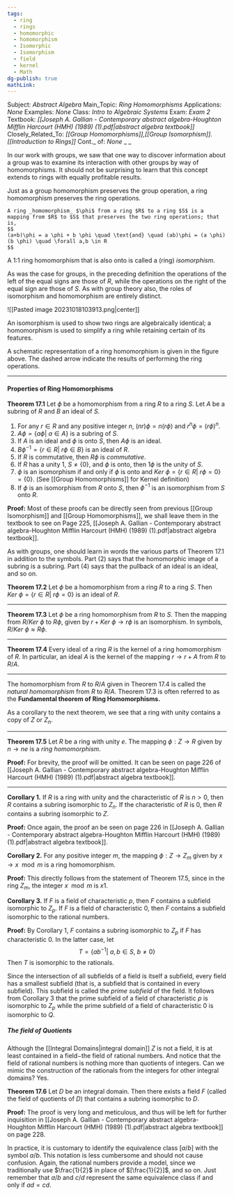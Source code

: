```yaml
---
tags:
  - ring
  - rings
  - homomorphic
  - homomorphism
  - Isomorphic
  - Isomorphism
  - field
  - kernel
  - Math
dg-publish: true
mathLink:
---
```

Subject: _Abstract Algebra_
Main\_Topic: _Ring Homomorphisms_
Applications: _None_
Examples: _None_
Class: _Intro to Algebraic Systems_
Exam: _Exam 2_
Textbook: _[[Joseph A. Gallian - Contemporary abstract algebra-Houghton Mifflin Harcourt (HMH) (1989) (1).pdf|abstract algebra textbook]]_
Closely\_Related\_To: _[[Group Homomorphisms]],[[Group Isomorphism]].[[Introduction to Rings]]_
Cont.\_ of: _None_ 
_
_

In our work with groups, we saw that one way to discover information about a group was to examine its interaction with other groups by way of homomorphisms. It should not be surprising to learn that this concept extends to rings with equally profitable results. 

Just as a group homomorphism preserves the group operation, a ring homomorphism preserves the ring operations. 

```ad-Definition
A ring _homomorphism_ $\phi$ from a ring $R$ to a ring $S$ is a mapping from $R$ to $S$ that preserves the two ring operations; that is, 
$$
(a+b)\phi = a \phi + b \phi \quad \text{and} \quad (ab)\phi = (a \phi)(b \phi) \quad \forall a,b \in R
$$
```

A 1:1 ring homomorphism that is also onto is called a (ring) _isomorphism_. 

As was the case for groups, in the preceding definition the operations of the left of the equal signs are those of $R$, while the operations on the right of the equal sign are those of $S$. As with group theory also, the roles of isomorphism and homomorphism are entirely distinct.

![[Pasted image 20231018103913.png|center]]

An isomorphism is used to show two rings are algebraically identical; a homomorphism is used to simplify a ring while retaining certain of its features. 

A schematic representation of a ring homomorphism is given in the figure above. The dashed arrow indicate the results of performing the ring operations. 

---
#### Properties of Ring Homomorphisms

**Theorem 17.1**  Let $\phi$ be a homomorphism from a ring $R$ to a ring $S$. Let $A$ be a subring of $R$ and $B$ an ideal of $S$. 
1. For any $r \in R$ and any positive integer $n$, $(nr)\phi = n(r \phi)$ and $r^{n}\phi = (r \phi)^{n}$.
2. $A \phi = \{a \phi \vert \ a \in A\}$ is a subring of $S$.
3. If $A$ is an ideal and $\phi$ is onto $S$, then $A \phi$ is an ideal.
4. $B \phi^{-1} = \{r \in R \vert \ r \phi \in B\}$ is an ideal of $R$.
5. If $R$ is commutative, then $R \phi$ is _commutative_.
6. If $R$ has a unity $1$, $S \neq \{0\}$, and $\phi$ is onto, then $1\phi$ is the unity of $S$. 
7. $\phi$ is an isomorphism if and only if $\phi$ is onto and $Ker \ \phi = \{r \in R \vert \ r \phi = 0\} = \{0\}$. (See [[Group Homomorphisms]] for Kernel definition)
8. If $\phi$ is an isomorphism from $R$ onto $S$, then $\phi^{-1}$ is an isomorphism from $S$ onto $R$. 

**Proof:**  Most of these proofs can be directly seen from previous [[Group Isomorphism]] and [[Group Homomorphisms]], we shall leave them in the textbook to see on Page 225, [[Joseph A. Gallian - Contemporary abstract algebra-Houghton Mifflin Harcourt (HMH) (1989) (1).pdf|abstract algebra textbook]]. 

As with groups, one should learn in words the various parts of Theorem 17.1 in addition to the symbols. Part (2) says that the homomorphic image of a subring is a subring. Part (4) says that the pullback of an ideal is an ideal, and so on. 

**Theorem 17.2**  Let $\phi$ be a homomorphism from a ring $R$ to a ring $S$. Then $Ker \ \phi = \{r \in R \vert \ r \phi = 0\}$ is an ideal of $R$. 

---

**Theorem 17.3**  Let $\phi$ be a ring homomorphism from $R$ to $S$. Then the mapping from $R/Ker\ \phi$ to $R \phi$, given by $r+ Ker \ \phi \rightarrow r \phi$ is an isomorphism. In symbols, $R/Ker\ \phi\approx R \phi$. 

---

**Theorem 17.4**  Every ideal of a ring $R$ is the kernel of a ring homomorphism of $R$. In particular, an ideal $A$ is the kernel of the mapping $r \rightarrow r +A$ from $R$ to $R/A$. 

---

The homomorphism from $R$ to $R/A$ given in Theorem 17.4 is called the _natural homomorphism_ from $R$ to $R/A$. Theorem 17.3 is often referred to as the **Fundamental theorem of Ring Homomorphisms.** 

As a corollary to the next theorem, we see that a ring with unity contains a copy of $Z$ or $Z_{n}$. 

---
**Theorem 17.5**  Let $R$ be a ring with unity $e$. The mapping $\phi:Z \rightarrow R$ given by $n \rightarrow ne$ is a _ring homomorphism_. 

**Proof:**  For brevity, the proof will be omitted. It can be seen on page 226 of [[Joseph A. Gallian - Contemporary abstract algebra-Houghton Mifflin Harcourt (HMH) (1989) (1).pdf|abstract algebra textbook]]. 

---
**Corollary 1.**  If $R$ is a ring with unity and the characteristic of $R$ is $n>0$, then $R$ contains a subring isomorphic to $Z_{n}$. If the characteristic of $R$ is $0$, then $R$ contains a subring isomorphic to $Z$. 

**Proof:**  Once again, the proof an be seen on page 226 in [[Joseph A. Gallian - Contemporary abstract algebra-Houghton Mifflin Harcourt (HMH) (1989) (1).pdf|abstract algebra textbook]]. 


**Corollary 2.**  For any positive integer $m$, the mapping $\phi:Z\rightarrow Z_{m}$ given by $x \rightarrow x \mod m$ is a ring homomorphism. 

**Proof:**  This directly follows from the statement of Theorem 17.5, since in the ring $Z_{m}$, the integer $x \mod m$ is $x1$. 


**Corollary 3.**  If $F$ is a field of characteristic $p$, then $F$ contains a subfield isomorphic to $Z_{p}$. If $F$ is a field of characteristic $0$, then $F$ contains a subfield isomorphic to the rational numbers.

**Proof:**  By Corollary 1, $F$ contains a subring isomorphic to $Z_{p}$ if $F$ has characteristic $0$. In the latter case, let 
$$
T = \{ab^{-1} \vert \ a,b \in S, \ b\neq 0\}
$$
Then $T$ is isomorphic to the rationals. 

Since the intersection of all subfields of a field is itself a subfield, every field has a smallest subfield (that is, a subfield that is contained in every subfield). This subfield is called the _prime subfield_ of the field. It follows from Corollary 3 that the prime subfield of a field of characteristic $p$ is isomorphic to $Z_{p}$ while the prime subfield of a field of characteristic $0$ is isomorphic to $Q$.

##### The field of Quotients
Although the [[Integral Domains|integral domain]] $Z$ is not a field, it is at least contained in a field$-$the field of rational numbers. And notice that the field of rational numbers is nothing more than quotients of integers. Can we mimic the construction of the rationals from the integers for other integral domains? Yes.

**Theorem 17.6**  Let $D$ be an integral domain. Then there exists a field $F$ (called the field of quotients of $D$) that contains a subring isomorphic to $D$. 

**Proof:**  The proof is very long and meticulous, and thus will be left for further inquisition in [[Joseph A. Gallian - Contemporary abstract algebra-Houghton Mifflin Harcourt (HMH) (1989) (1).pdf|abstract algebra textbook]] on page 228. 

In practice, it is customary to identify the equivalence class $[a/b]$ with the symbol $a/b$. This notation is less cumbersome and should not cause confusion. Again, the rational numbers provide a model, since we traditionally use $\frac{1}{2}$ in place of $[\frac{1}{2}]$, and so on. Just remember that $a/b$ and $c/d$ represent the same equivalence class if and only if $ad=cd$. 







